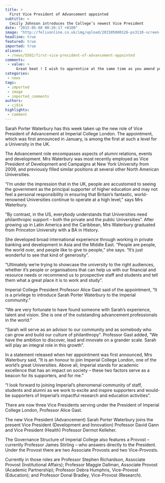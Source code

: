 ```yaml
---
title: >
  First Vice President of Advancement appointed
subtitle: >
  Cecily Johnson introduces the College’s newest Vice President
date: "2015-05-08 00:26:17 +0100"
image: "http://felixonline.co.uk/img/upload/201505080126-ps3110-screen-shot-2015-05-08-at-01.26.03.png"
headline: true
featured: true
imported: true
aliases:
 - /news/5502/first-vice-president-of-advancement-appointed
comments:
 - value: >
     Great beat ! I wish to apprentice at the same time as you amend your website, how could i subscribe for a blog web site? The account aided me a applicable deal. I have been a little bit acquainted of this your broadcast provided bright clear idea <br>moncler eyewear http://www.be-simple.it/?it-moncler-eyewear-6653.html,fit flops cheap <br>fitflops australia sale http://australiafitflops.blogspot.com/,buy christian louboutin <br>christian louboutin shoes online http://christianlouboutincanadaoutlet.blogspot.com/,I treasure the data on your websites. Kudos!. <br>nhl 17 coins http://www.volley24.pl/forum/viewtopic.php?p=46203#46203,Thanks a ton! It is definitely an good online site!. <br>madden 17 http://khleothomas.com/profiles/blogs/cheap-fifa-17-coins-where-you-can-buy-cheap-bed-skirts,I was drawn by the hoestny of what you write
categories:
 - news
tags:
 - imported
 - image
 - imported_comments
authors:
 - cj914
highlights:
 - comment
---
```


Sarah Porter Waterbury has this week taken up the new role of Vice President of Advancement at Imperial College London. The appointment, which was first announced in January, is among the first at such a level for a University in the UK.

The Advancement role encompasses aspects of alumni relations, events and development. Mrs Waterbury was most recently employed as Vice President of Development and Campaigns at New York University from 2009, and previously filled similar positions at several other North American Universities.

“I’m under the impression that in the UK, people are accustomed to seeing the government as the principal supporter of higher education and may not feel a personal responsibility in ensuring that Britain’s fantastic, world-renowned Universities continue to operate at a high level,” says Mrs Waterbury.

“By contrast, in the US, everybody understands that Universities need philanthropic support – both the private and the public Universities”. After growing up in Latin America and the Caribbean, Mrs Waterbury graduated from Princeton University with a BA in History.

She developed broad international experience through working in private banking and development in Asia and the Middle East. “People are people, the world over, and people like to give to people,” she says. “It’s just wonderful to see that kind of generosity”.

“Ultimately we’re trying to showcase the university to the right audiences, whether it’s people or organisations that can help us with our financial and resource needs or recommend us to prospective staff and students and tell them what a great place it is to work and study”.

Imperial College President Professor Alice Gast said of the appointment, “It is a privilege to introduce Sarah Porter Waterbury to the Imperial community.”

“We are very fortunate to have found someone with Sarah’s experience, talent and vision. She is one of the outstanding advancement professionals in the world.”

“Sarah will serve as an advisor to our community and as somebody who can grow and build our culture of philanthropy”. Professor Gast added, “We have the ambition to discover, lead and innovate on a grander scale. Sarah will play an integral role in this growth”.

In a statement released when her appointment was first announced, Mrs Waterbury said, “It is an honour to join Imperial College London, one of the world’s great Universities. Above all, Imperial stands for academic excellence that has an impact on society – these two factors serve as a beacon for its supporters, and for me.”

“I look forward to joining Imperial’s phenomenal community of staff, students and alumni as we work to excite and inspire supporters and would-be supporters of Imperial’s impactful research and education activities”.

There are now three Vice Presidents serving under the President of Imperial College London, Professor Alice Gast.

The new Vice President (Advancement) Sarah Porter Waterbury joins the present Vice President (Development and Innovation) Professor David Gann and Vice President (Health) Professor Dermot Kelleher.

The Governance Structure of Imperial College also features a Provost – currently Professor James Stirling – who answers directly to the President. Under the Provost there are two Associate Provosts and two Vice-Provosts.

Currently in those roles are Professor Stephen Richardson, Associate Provost (Institutional Affairs); Professor Maggie Dallman, Associate Provost (Academic Partnership); Professor Debra Humphris, Vice-Provost (Education); and Professor Donal Bradley, Vice-Provost (Research).
